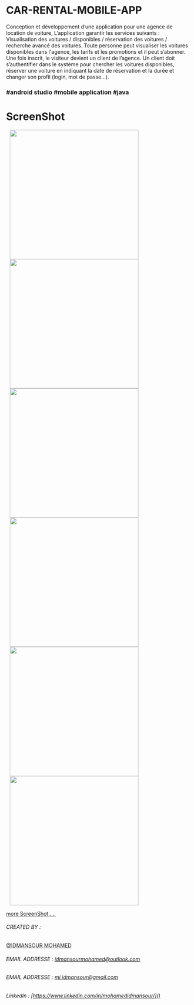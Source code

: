 # CAR-RENTAL-MOBILE-APP
Conception et développement d’une application pour une agence de location de voiture, L’application garantir les services suivants : Visualisation des voitures / disponibles / réservation des voitures / recherche avancé des voitures. Toute personne peut visualiser les voitures disponibles dans l'agence, les tarifs et les promotions et il peut s’abonner. Une fois inscrit, le visiteur devient un client de l’agence. Un client doit s’authentifier dans le système pour chercher les voitures disponibles, réserver une voiture en indiquant la date de réservation et la durée et changer son profil (login, mot de passe…).
### #android studio #mobile application #java
#
# ScreenShot
<p>
  <img src="https://github.com/mohamedidmansour/CAR-RENTAL/blob/master/screenshot/Screenshot_1586904660.png" style="margin-left:10" width="350"/> 
  <img src="https://github.com/mohamedidmansour/CAR-RENTAL/blob/master/screenshot/Screenshot_1586904704.png" style="margin-left:10" width="350"/>
  <img src="https://github.com/mohamedidmansour/CAR-RENTAL/blob/master/screenshot/Screenshot_1586886642.png" style="margin-left:10" width="350"/> 
  <img src="https://github.com/mohamedidmansour/CAR-RENTAL/blob/master/screenshot/Screenshot_1586886649.png" style="margin-left:10" width="350"/> 
  <img src="https://github.com/mohamedidmansour/CAR-RENTAL/blob/master/screenshot/Screenshot_1586904672.png" style="margin-left:10" width="350"/>
  <img src="https://github.com/mohamedidmansour/CAR-RENTAL/blob/master/screenshot/Screenshot_1586886683.png" style="margin-left:10" width="350"/> 
</p>

[more ScreenShot.....](https://github.com/mohamedidmansour/CAR-RENTAL/tree/master/screenshot)

###### CREATED BY : 
[@IDMANSOUR MOHAMED](https://www.linkedin.com/in/mohamedidmansour/)
###### EMAIL ADDRESSE : [idmansourmohamed@outlook.com]()
###### EMAIL ADDRESSE : [mi.idmansour@gmail.com]()
###### LinkedIn       : [https://www.linkedin.com/in/mohamedidmansour/]()
